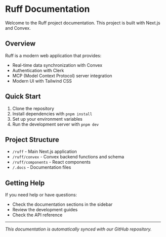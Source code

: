 # Ruff Documentation

Welcome to the Ruff project documentation. This project is built with Next.js and Convex.

## Overview

Ruff is a modern web application that provides:
- Real-time data synchronization with Convex
- Authentication with Clerk
- MCP (Model Context Protocol) server integration
- Modern UI with Tailwind CSS

## Quick Start

1. Clone the repository
2. Install dependencies with `pnpm install`
3. Set up your environment variables
4. Run the development server with `pnpm dev`

## Project Structure

- `/ruff` - Main Next.js application
- `/ruff/convex` - Convex backend functions and schema
- `/ruff/components` - React components
- `/.docs` - Documentation files

## Getting Help

If you need help or have questions:
- Check the documentation sections in the sidebar
- Review the development guides
- Check the API reference

---

*This documentation is automatically synced with our GitHub repository.*